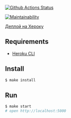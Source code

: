 [![Github Actions Status](https://github.com/Ray-Garraty/frontend-project-lvl4/workflows/Node%20CI/badge.svg)](https://github.com/Ray-Garraty/frontend-project-lvl4/actions)

[![Maintainability](https://api.codeclimate.com/v1/badges/ae30ea218b986cee7e8c/maintainability)](https://codeclimate.com/github/Ray-Garraty/frontend-project-lvl4/maintainability)

[Деплой на Хероку](https://slackers-chat.herokuapp.com/)

## Requirements

* [Heroku CLI](https://devcenter.heroku.com/articles/heroku-cli)

## Install

```sh
$ make install
```

## Run

```sh
$ make start
# open http://localhost:5000
```
